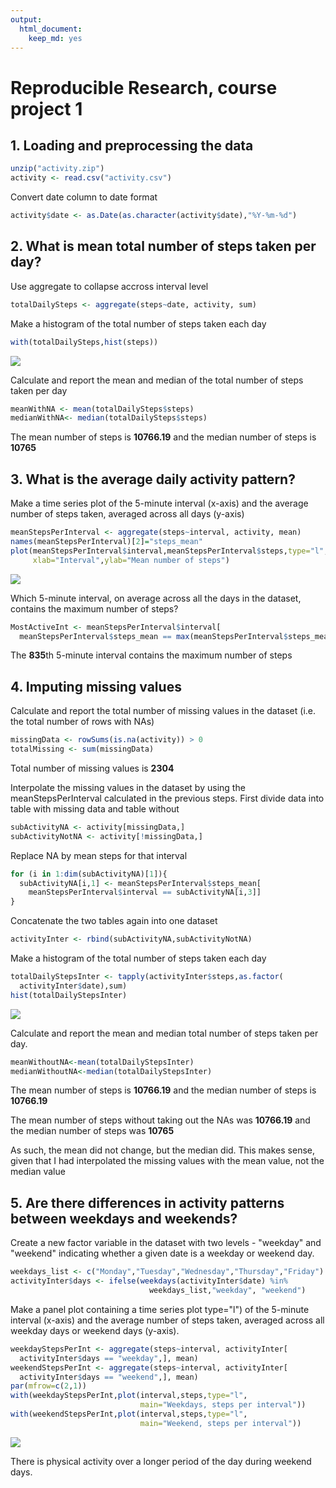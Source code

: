 ```yaml
---
output: 
  html_document: 
    keep_md: yes
---
```

Reproducible Research, course project 1
=======================================



## 1. Loading and preprocessing the data


```r
unzip("activity.zip")
activity <- read.csv("activity.csv")
```

Convert date column to date format

```r
activity$date <- as.Date(as.character(activity$date),"%Y-%m-%d")
```

## 2. What is mean total number of steps taken per day?

Use aggregate to collapse accross interval level

```r
totalDailySteps <- aggregate(steps~date, activity, sum)
```

Make a histogram of the total number of steps taken each day

```r
with(totalDailySteps,hist(steps))
```

![](PA1_template_files/figure-html/histogram-1.png)<!-- -->

Calculate and report the mean and median of the total number of steps taken per day

```r
meanWithNA <- mean(totalDailySteps$steps)
medianWithNA<- median(totalDailySteps$steps)
```
The mean number of steps is **10766.19** 
and the median number of steps is **10765**

## 3. What is the average daily activity pattern?

Make a time series plot of the 5-minute interval (x-axis) and the average
number of steps taken, averaged across all days (y-axis)

```r
meanStepsPerInterval <- aggregate(steps~interval, activity, mean)
names(meanStepsPerInterval)[2]="steps_mean"
plot(meanStepsPerInterval$interval,meanStepsPerInterval$steps,type="l",
     xlab="Interval",ylab="Mean number of steps")
```

![](PA1_template_files/figure-html/unnamed-chunk-4-1.png)<!-- -->

Which 5-minute interval, on average across all the days in the dataset, 
contains the maximum number of steps?

```r
MostActiveInt <- meanStepsPerInterval$interval[
  meanStepsPerInterval$steps_mean == max(meanStepsPerInterval$steps_mean)]
```
The **835**th 5-minute interval contains the maximum number of steps

## 4. Imputing missing values

Calculate and report the total number of missing values in the dataset
(i.e. the total number of rows with NAs)

```r
missingData <- rowSums(is.na(activity)) > 0
totalMissing <- sum(missingData)
```
Total number of missing values is **2304**

Interpolate the missing values in the dataset by using the meanStepsPerInterval
calculated in the previous steps. First divide data into table with 
missing data and table without

```r
subActivityNA <- activity[missingData,]
subActivityNotNA <- activity[!missingData,]
```

Replace NA by mean steps for that interval

```r
for (i in 1:dim(subActivityNA)[1]){
  subActivityNA[i,1] <- meanStepsPerInterval$steps_mean[
    meanStepsPerInterval$interval == subActivityNA[i,3]]
}
```

Concatenate the two tables again into one dataset

```r
activityInter <- rbind(subActivityNA,subActivityNotNA)
```

Make a histogram of the total number of steps taken each day 

```r
totalDailyStepsInter <- tapply(activityInter$steps,as.factor(
  activityInter$date),sum)
hist(totalDailyStepsInter)
```

![](PA1_template_files/figure-html/unnamed-chunk-10-1.png)<!-- -->

Calculate and report the mean and median total number of steps taken per day. 

```r
meanWithoutNA<-mean(totalDailyStepsInter)
medianWithoutNA<-median(totalDailyStepsInter)
```
The mean number of steps is **10766.19** 
and the median number of steps is **10766.19**

The mean number of steps without taking out the NAs was 
**10766.19** 
and the median number of steps was **10765**

As such, the mean did not change, but the median did. This makes sense, given that I 
had interpolated the missing values with the mean value, not the median value

## 5. Are there differences in activity patterns between weekdays and weekends?
Create a new factor variable in the dataset with two levels - "weekday" and "weekend" 
indicating whether a given date is a weekday or weekend day.

```r
weekdays_list <- c("Monday","Tuesday","Wednesday","Thursday","Friday")
activityInter$days <- ifelse(weekdays(activityInter$date) %in% 
                               weekdays_list,"weekday", "weekend")
```

Make a panel plot containing a time series plot type="l") of the 5-minute
interval (x-axis) and the average number of steps taken, averaged across all weekday days 
or weekend days (y-axis).

```r
weekdayStepsPerInt <- aggregate(steps~interval, activityInter[
  activityInter$days == "weekday",], mean)
weekendStepsPerInt <- aggregate(steps~interval, activityInter[
  activityInter$days == "weekend",], mean)
par(mfrow=c(2,1))
with(weekdayStepsPerInt,plot(interval,steps,type="l",
                             main="Weekdays, steps per interval"))
with(weekendStepsPerInt,plot(interval,steps,type="l",
                             main="Weekend, steps per interval"))
```

![](PA1_template_files/figure-html/unnamed-chunk-13-1.png)<!-- -->

There is physical activity over a longer period of the day during weekend days. 
